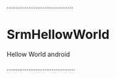 .....................................

# SrmHellowWorld
Hellow World android

......................................

